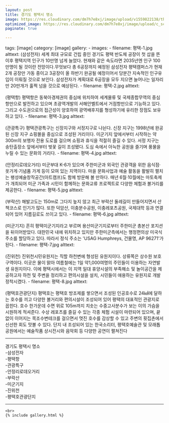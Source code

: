 ```yaml
---
layout: post
title: 경기도 평택시 명소
image: https://res.cloudinary.com/dm7h7e8xj/image/upload/v1559822138/theme10_xenudc.jpg
optimized_image: https://res.cloudinary.com/dm7h7e8xj/image/upload/c_scale,w_380/v1559822138/theme10_xenudc.jpg
paginate: true

---
```


tags: [image]
category: [image]
gallery:
    - images:
      - filename: 평택-1.jpg
        alttext: (삼성전자) 세계 최대 규모로 건립 중인 경기도 평택 반도체 공장이 첫 삽을 뜬 이후 평택지역 인구가 10만명 넘게 늘었다. 현재와 같은 속도라면 2035년엔 인구 100만명이 될 것이란 전망이다.무엇보다 총 6공장까지 예정된 삼성전자 평택캠퍼스가 현재 2개 공장만 가동 중이고 3공장이 올 하반기 완공될 예정이어서 당분간 지속적인 인구유입이 이뤄질 것으로 보인다. 삼성전자가 계획대로 6공장을 모두 지으면 늘어나는 일자리만 20만개가 훌쩍 넘을 것으로 예상된다.
      - filename: 평택-2.jpg
        alttext: <br> <br>(평택항) 평택항은 동북아경제권의 중심에 위치하여 세계물류 및 국제종합무역의 중심항만으로 발전하고 있으며 초광역개발의 서해안벨트에서 거점항만으로 기능하고 있다. 그리고 수도권으로의 접근성이 양호하여 광역배후지를 형성하기에 유리한 장점도 보유하고 있다. 
      - filename: 평택-3.jpg
        alttext: <br> <br>(관광특구) 평택관광특구는 신장지구와 서정지구로 나뉜다. 신장 지구는 1998년에 완공된 신장 지구 쇼핑몰을 중심으로 조성된 거리이다. 미군기지 앞에서부터 시작하는 약 300m의 보행자 전용 도로를 걸으며 쇼핑과 휴식을 적절히 즐길 수 있다. 서정 지구는 송탄출장소 앞에서부터 벚꽃 길이 조성됐다. 도심 속에서 아늑한 공원을 즐기며 풍물을 누릴 수 있는 문화의 거리다.
      - filename: 평택-4.jpg
        alttext: <br> <br>(안정리로데오거리) 미군부대 K-6가 있으며 주한미군과 외국인 관광객을 위한 음식점·옷가게·기념품 가게 등이 모여 있는 지역이다. 마을 문화사업과 예술 활동을 활발히 펼치는 팽성예술창작공간(아트캠프)도 함께 방문해 볼 만하다. 매년 6월·10월에는 마토축제가 개최되어 미군 가족과 시민이 함께하는 문화교류 프로젝트로 다양한 체험과 볼거리를 제공한다.
      - filename: 평택-5.jpg
        alttext: <br> <br>(부락산) 해발고도는 150m로 그다지 높지 않고 최근 부락산 둘레길이 만들어지면서 산책코스로 인기가 많다. 또한 덕암산, 이충분수공원, 이충레포츠공원, 국제대학 등과 연결되어 있어 지름길로도 쓰이고 있다.
      - filename: 평택-6.jpg
        alttext: <br> <br>(미군기지) 흔히 평택미군기지라고 부르며 용산미군기지로부터 주한미군 총본산 포지션을 뒤이어받았다. 대한민국 내에 위치하고 있지만 주한미군측에서는 행정편의상 미국식 주소를 할당하고 있다. 따라서 정식 주소는 'USAG Humphreys, 건물명, AP 96271'가 된다.
      - filename: 평택-7.jpg
        alttext: <br> <br>(진위천) 진위천시민유원지는 직할 하천변에 형성된 유원지이다. 상류쪽은 상수원 보호구역이다. 이곳은 물이 맑아 여름철에는 1일 약1,000여명의 주민들이 이용하는 자연발생 유원지이다. 이에 평택시에서는 이 지역 일대 휴양시설의 부족해소 및 놀이공간을 제공하고자 하천 및 주변을 정리하고 편의시설을 설치, 시민들이 애용하는 유원지로 개발 정착시켰다.
      - filename: 평택-8.jpg
        alttext: <br> <br>(평택호관광단지) 평택호는 평택호 방조제를 쌓으면서 조성된 인공호수로 24㎢에 달하는 호수를 끼고 다양한 볼거리와 편의시설이 조성되어 있어 평택의 대표적인 관광지로 꼽힌다. 호수 한가운데 수면 위로 105m까지 치솟는 수중고사분수가 보는 이의 가슴을 시원하게 적셔준다. 수상 레포츠를 즐길 수 있는 각종 체험 시설이 마련되어 있으며, 끝없이 이어지는 목조수변테크를 걸으면서 멋진 호수를 감상할 수 있고 주변의 횟집촌에서 신선한 회도 맛볼 수 있다. 단지 내 조성되어 있는 한국소리터, 평택호예술관 및 모래톱공원에서는 예술작품 상시전시와 음악회 등 다양한 공연이 펼쳐진다
        
---
경기도 평택시 명소<br>
-삼성전자<br>
-평택항<br>
-관광특구<br>
-안정리로데오거리<br>
-부락산<br>
-미군기지<br>
-진위천<br>
-평택호관광단지<br>

---
```
<br>
{% include gallery.html %}
